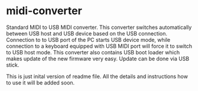 # midi-converter
Standard MIDI to USB MIDI converter. This converter switches automatically between USB host and USB device based on the USB connection. Connection to to USB port of the PC starts USB device mode, while connection to a keyboard equipped with USB MIDI port will force it to switch to USB host mode. This converter also contains USB boot loader which makes update of the new firmware very easy. Update can be done via USB stick.

This is just inital version of readme file. All the details and instructions how to use it will be added soon.
